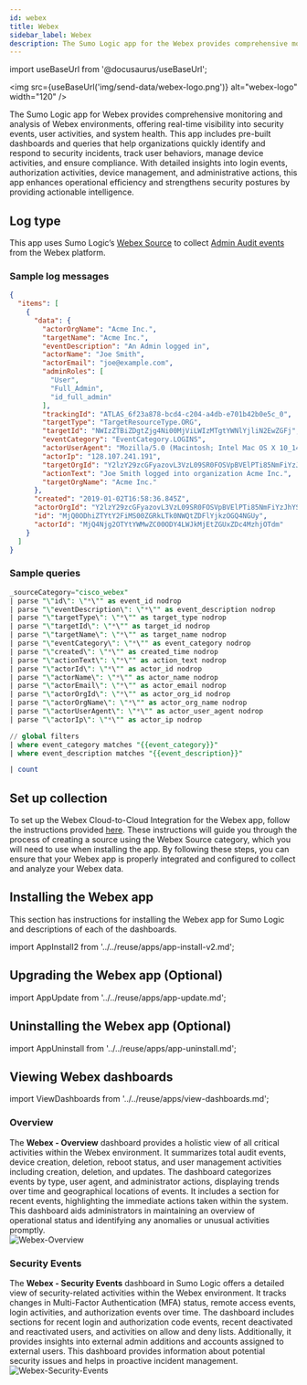 ```yaml
---
id: webex
title: Webex
sidebar_label: Webex
description: The Sumo Logic app for the Webex provides comprehensive monitoring and analysis of Webex environments, offering real-time visibility into security events, user activities, and system health.
---
```


import useBaseUrl from '@docusaurus/useBaseUrl';

<img src={useBaseUrl('img/send-data/webex-logo.png')} alt="webex-logo" width="120" />

The Sumo Logic app for Webex provides comprehensive monitoring and analysis of Webex environments, offering real-time visibility into security events, user activities, and system health. This app includes pre-built dashboards and queries that help organizations quickly identify and respond to security incidents, track user behaviors, manage device activities, and ensure compliance. With detailed insights into login events, authorization activities, device management, and administrative actions, this app enhances operational efficiency and strengthens security postures by providing actionable intelligence.

## Log type

This app uses Sumo Logic’s [Webex Source](/docs/send-data/hosted-collectors/cloud-to-cloud-integration-framework/webex-source/) to collect [Admin Audit events](https://developer.webex.com/docs/api/v1/admin-audit-events/list-admin-audit-events) from the Webex platform.

### Sample log messages

```json title="Admin Audit Events"
{
  "items": [
    {
      "data": {
        "actorOrgName": "Acme Inc.",
        "targetName": "Acme Inc.",
        "eventDescription": "An Admin logged in",
        "actorName": "Joe Smith",
        "actorEmail": "joe@example.com",
        "adminRoles": [
          "User",
          "Full_Admin",
          "id_full_admin"
        ],
        "trackingId": "ATLAS_6f23a878-bcd4-c204-a4db-e701b42b0e5c_0",
        "targetType": "TargetResourceType.ORG",
        "targetId": "NWIzZTBiZDgtZjg4Ni00MjViLWIzMTgtYWNlYjliN2EwZGFj",
        "eventCategory": "EventCategory.LOGINS",
        "actorUserAgent": "Mozilla/5.0 (Macintosh; Intel Mac OS X 10_14_0) AppleWebKit/537.36 (KHTML, like Gecko) Chrome/71.0.3578.98 Safari/537.36",
        "actorIp": "128.107.241.191",
        "targetOrgId": "Y2lzY29zcGFyazovL3VzL09SR0FOSVpBVElPTi85NmFiYzJhYS0zZGNjLTExZTUtYTE1Mi1mZTM0ODE5Y2RjOWE",
        "actionText": "Joe Smith logged into organization Acme Inc.",
        "targetOrgName": "Acme Inc."
      },
      "created": "2019-01-02T16:58:36.845Z",
      "actorOrgId": "Y2lzY29zcGFyazovL3VzL09SR0FOSVpBVElPTi85NmFiYzJhYS0zZGNjLTExZTUtYTE1Mi1mZTM0ODE5Y2RjOWE",
      "id": "MjQ0ODhiZTYtY2FiMS00ZGRkLTk0NWQtZDFlYjkzOGQ4NGUy",
      "actorId": "MjQ4Njg2OTYtYWMwZC00ODY4LWJkMjEtZGUxZDc4MzhjOTdm"
    }
  ]
}
```

### Sample queries

```sql title="Total Audit Events"
_sourceCategory="cisco_webex"
| parse "\"id\": \"*\"" as event_id nodrop
| parse "\"eventDescription\": \"*\"" as event_description nodrop
| parse "\"targetType\": \"*\"" as target_type nodrop
| parse "\"targetId\": \"*\"" as target_id nodrop
| parse "\"targetName\": \"*\"" as target_name nodrop
| parse "\"eventCategory\": \"*\"" as event_category nodrop
| parse "\"created\": \"*\"" as created_time nodrop
| parse "\"actionText\": \"*\"" as action_text nodrop
| parse "\"actorId\": \"*\"" as actor_id nodrop
| parse "\"actorName\": \"*\"" as actor_name nodrop
| parse "\"actorEmail\": \"*\"" as actor_email nodrop
| parse "\"actorOrgId\": \"*\"" as actor_org_id nodrop
| parse "\"actorOrgName\": \"*\"" as actor_org_name nodrop
| parse "\"actorUserAgent\": \"*\"" as actor_user_agent nodrop
| parse "\"actorIp\": \"*\"" as actor_ip nodrop

// global filters
| where event_category matches "{{event_category}}"
| where event_description matches "{{event_description}}"

| count
```

## Set up collection

To set up the Webex Cloud-to-Cloud Integration for the Webex app, follow the instructions provided [here](/docs/send-data/hosted-collectors/cloud-to-cloud-integration-framework/webex-source/). These instructions will guide you through the process of creating a source using the Webex Source category, which you will need to use when installing the app. By following these steps, you can ensure that your Webex app is properly integrated and configured to collect and analyze your Webex data.

## Installing the Webex app

This section has instructions for installing the Webex app for Sumo Logic and descriptions of each of the dashboards.

import AppInstall2 from '../../reuse/apps/app-install-v2.md';

<AppInstall2/>

## Upgrading the Webex app (Optional)

import AppUpdate from '../../reuse/apps/app-update.md';

<AppUpdate/>

## Uninstalling the Webex app (Optional)

import AppUninstall from '../../reuse/apps/app-uninstall.md';

<AppUninstall/>

## Viewing Webex dashboards​

import ViewDashboards from '../../reuse/apps/view-dashboards.md';

<ViewDashboards/>

### Overview

The **Webex - Overview** dashboard provides a holistic view of all critical activities within the Webex environment. It summarizes total audit events, device creation, deletion, reboot status, and user management activities including creation, deletion, and updates. The dashboard categorizes events by type, user agent, and administrator actions, displaying trends over time and geographical locations of events. It includes a section for recent events, highlighting the immediate actions taken within the system. This dashboard aids administrators in maintaining an overview of operational status and identifying any anomalies or unusual activities promptly. <br/><img src='https://sumologic-app-data-v2.s3.amazonaws.com/dashboards/Webex/Webex-Overview.png' alt="Webex-Overview" />

### Security Events

The **Webex - Security Events** dashboard in Sumo Logic offers a detailed view of security-related activities within the Webex environment. It tracks changes in Multi-Factor Authentication (MFA) status, remote access events, login activities, and authorization events over time. The dashboard includes sections for recent login and authorization code events, recent deactivated and reactivated users, and activities on allow and deny lists. Additionally, it provides insights into external admin additions and accounts assigned to external users. This dashboard provides information about potential security issues and helps in proactive incident management. <br/><img src='https://sumologic-app-data-v2.s3.amazonaws.com/dashboards/Webex/Webex-Security-Events.png' alt="Webex-Security-Events" />
